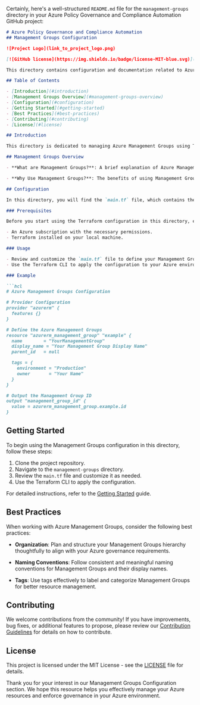 Certainly, here's a well-structured `README.md` file for the `management-groups` directory in your Azure Policy Governance and Compliance Automation GitHub project:

```markdown
# Azure Policy Governance and Compliance Automation
## Management Groups Configuration

![Project Logo](link_to_project_logo.png)

[![GitHub license](https://img.shields.io/badge/license-MIT-blue.svg)](https://github.com/your_username/your_project/blob/main/LICENSE)

This directory contains configuration and documentation related to Azure Management Groups in the context of our Azure Policy Governance and Compliance Automation project. Management groups are a fundamental part of Azure governance, helping you organize resources, enforce policies, and maintain compliance in your Azure environment.

## Table of Contents

- [Introduction](#introduction)
- [Management Groups Overview](#management-groups-overview)
- [Configuration](#configuration)
- [Getting Started](#getting-started)
- [Best Practices](#best-practices)
- [Contributing](#contributing)
- [License](#license)

## Introduction

This directory is dedicated to managing Azure Management Groups using Terraform. Azure Management Groups allow you to efficiently organize your Azure resources, apply policies, and maintain governance across your Azure subscriptions.

## Management Groups Overview

- **What are Management Groups?**: A brief explanation of Azure Management Groups and their role in Azure governance.

- **Why Use Management Groups?**: The benefits of using Management Groups for resource organization and policy enforcement.

## Configuration

In this directory, you will find the `main.tf` file, which contains the Terraform configuration for setting up and managing Azure Management Groups. You can customize this configuration to suit your specific Azure environment and requirements.

### Prerequisites

Before you start using the Terraform configuration in this directory, ensure that you have:

- An Azure subscription with the necessary permissions.
- Terraform installed on your local machine.

### Usage

- Review and customize the `main.tf` file to define your Management Group structure.
- Use the Terraform CLI to apply the configuration to your Azure environment.

### Example

```hcl
# Azure Management Groups Configuration

# Provider Configuration
provider "azurerm" {
  features {}
}

# Define the Azure Management Groups
resource "azurerm_management_group" "example" {
  name        = "YourManagementGroup"
  display_name = "Your Management Group Display Name"
  parent_id   = null

  tags = {
    environment = "Production"
    owner       = "Your Name"
  }
}

# Output the Management Group ID
output "management_group_id" {
  value = azurerm_management_group.example.id
}
```

## Getting Started

To begin using the Management Groups configuration in this directory, follow these steps:

1. Clone the project repository.
2. Navigate to the `management-groups` directory.
3. Review the `main.tf` file and customize it as needed.
4. Use the Terraform CLI to apply the configuration.

For detailed instructions, refer to the [Getting Started](./GETTING_STARTED.md) guide.

## Best Practices

When working with Azure Management Groups, consider the following best practices:

- **Organization**: Plan and structure your Management Groups hierarchy thoughtfully to align with your Azure governance requirements.

- **Naming Conventions**: Follow consistent and meaningful naming conventions for Management Groups and their display names.

- **Tags**: Use tags effectively to label and categorize Management Groups for better resource management.

## Contributing

We welcome contributions from the community! If you have improvements, bug fixes, or additional features to propose, please review our [Contribution Guidelines](./CONTRIBUTING.md) for details on how to contribute.

## License

This project is licensed under the MIT License - see the [LICENSE](./LICENSE) file for details.

Thank you for your interest in our Management Groups Configuration section. We hope this resource helps you effectively manage your Azure resources and enforce governance in your Azure environment.
